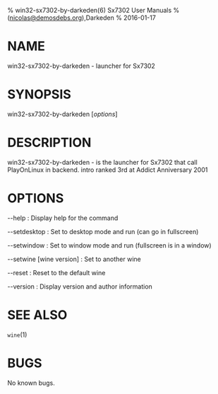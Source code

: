 % win32-sx7302-by-darkeden(6) Sx7302 User Manuals
%  (nicolas@demosdebs.org),Darkeden
% 2016-01-17

# NAME
win32-sx7302-by-darkeden - launcher for Sx7302

# SYNOPSIS
win32-sx7302-by-darkeden [*options*]

# DESCRIPTION
win32-sx7302-by-darkeden - is the launcher for Sx7302 that call PlayOnLinux in backend.
intro ranked 3rd at Addict Anniversary 2001

# OPTIONS
\--help
:   Display help for the command

\--setdesktop
:   Set to desktop mode and run (can go in fullscreen)

\--setwindow
:   Set to window mode and run (fullscreen is in a window)

\--setwine [wine version]
:   Set to another wine

\--reset
:   Reset to the default wine

\--version
:   Display version and author information

# SEE ALSO
`wine`(1)

# BUGS
No known bugs.
